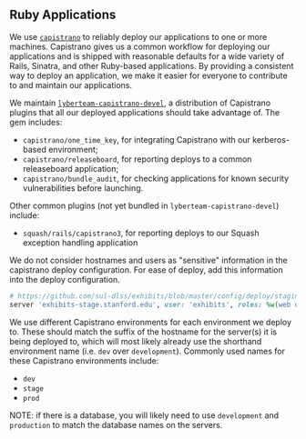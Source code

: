 ## Ruby Applications

We use [`capistrano`](http://capistranorb.com) to reliably deploy our applications to one or more machines. Capistrano gives us a common workflow for deploying our applications and is shipped with reasonable defaults for a wide variety of Rails, Sinatra, and other Ruby-based applications. By providing a consistent way to deploy an application, we make it easier for everyone to contribute to and maintain our applications.

We maintain [`lyberteam-capistrano-devel`](https://github.com/sul-dlss/lyberteam-capistrano-devel), a distribution of Capistrano plugins that all our deployed applications should take advantage of. The gem includes:

- `capistrano/one_time_key`, for integrating Capistrano with our kerberos-based environment;
- `capistrano/releaseboard`, for reporting deploys to a common releaseboard application;
- `capistrano/bundle_audit`, for checking applications for known security vulnerabilities before launching.

Other common plugins (not yet bundled in `lyberteam-capistrano-devel`) include:

- `squash/rails/capistrano3`, for reporting deploys to our Squash exception handling application

We do not consider hostnames and users as "sensitive" information in the capistrano deploy configuration. For ease of deploy, add this information into the deploy configuration.

```ruby
# https://github.com/sul-dlss/exhibits/blob/master/config/deploy/staging.rb#L2
server 'exhibits-stage.stanford.edu', user: 'exhibits', roles: %w(web db app)
```

We use different Capistrano environments for each environment we deploy to. These should match the suffix of the hostname for the server(s) it is being deployed to, which will most likely already use the shorthand environment name (i.e. `dev` over `development`). Commonly used names for these Capistrano environments include:

- `dev`
- `stage`
- `prod`

NOTE:  if there is a database, you will likely need to use `development` and `production` to match the database names on the servers.
